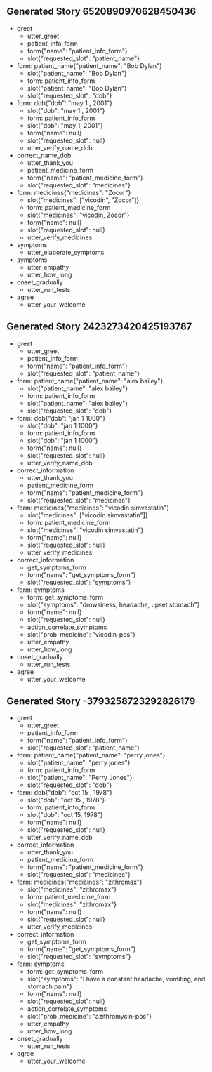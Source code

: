 ## Generated Story 6520890970628450436
* greet
    - utter_greet
    - patient_info_form
    - form{"name": "patient_info_form"}
    - slot{"requested_slot": "patient_name"}
* form: patient_name{"patient_name": "Bob Dylan"}
    - slot{"patient_name": "Bob Dylan"}
    - form: patient_info_form
    - slot{"patient_name": "Bob Dylan"}
    - slot{"requested_slot": "dob"}
* form: dob{"dob": "may 1 , 2001"}
    - slot{"dob": "may 1 , 2001"}
    - form: patient_info_form
    - slot{"dob": "may 1, 2001"}
    - form{"name": null}
    - slot{"requested_slot": null}
    - utter_verify_name_dob
* correct_name_dob
    - utter_thank_you
    - patient_medicine_form
    - form{"name": "patient_medicine_form"}
    - slot{"requested_slot": "medicines"}
* form: medicines{"medicines": "Zocor"}
    - slot{"medicines": ["vicodin", "Zocor"]}
    - form: patient_medicine_form
    - slot{"medicines": "vicodin, Zocor"}
    - form{"name": null}
    - slot{"requested_slot": null}
    - utter_verify_medicines
* symptoms
    - utter_elaborate_symptoms
* symptoms
    - utter_empathy
    - utter_how_long
* onset_gradually
    - utter_run_tests
* agree
    - utter_your_welcome

## Generated Story 2423273420425193787
* greet
    - utter_greet
    - patient_info_form
    - form{"name": "patient_info_form"}
    - slot{"requested_slot": "patient_name"}
* form: patient_name{"patient_name": "alex bailey"}
    - slot{"patient_name": "alex bailey"}
    - form: patient_info_form
    - slot{"patient_name": "alex bailey"}
    - slot{"requested_slot": "dob"}
* form: dob{"dob": "jan 1 1000"}
    - slot{"dob": "jan 1 1000"}
    - form: patient_info_form
    - slot{"dob": "jan 1 1000"}
    - form{"name": null}
    - slot{"requested_slot": null}
    - utter_verify_name_dob
* correct_information
    - utter_thank_you
    - patient_medicine_form
    - form{"name": "patient_medicine_form"}
    - slot{"requested_slot": "medicines"}
* form: medicines{"medicines": "vicodin simvastatin"}
    - slot{"medicines": ["vicodin simvastatin"]}
    - form: patient_medicine_form
    - slot{"medicines": "vicodin simvastatin"}
    - form{"name": null}
    - slot{"requested_slot": null}
    - utter_verify_medicines
* correct_information
    - get_symptoms_form
    - form{"name": "get_symptoms_form"}
    - slot{"requested_slot": "symptoms"}
* form: symptoms
    - form: get_symptoms_form
    - slot{"symptoms": "drowsiness, headache, upset stomach"}
    - form{"name": null}
    - slot{"requested_slot": null}
    - action_correlate_symptoms
    - slot{"prob_medicine": "vicodin-pos"}
    - utter_empathy
    - utter_how_long
* onset_gradually
    - utter_run_tests
* agree
    - utter_your_welcome

## Generated Story -3793258723292826179
* greet
    - utter_greet
    - patient_info_form
    - form{"name": "patient_info_form"}
    - slot{"requested_slot": "patient_name"}
* form: patient_name{"patient_name": "perry jones"}
    - slot{"patient_name": "perry jones"}
    - form: patient_info_form
    - slot{"patient_name": "Perry Jones"}
    - slot{"requested_slot": "dob"}
* form: dob{"dob": "oct 15 , 1978"}
    - slot{"dob": "oct 15 , 1978"}
    - form: patient_info_form
    - slot{"dob": "oct 15, 1978"}
    - form{"name": null}
    - slot{"requested_slot": null}
    - utter_verify_name_dob
* correct_information
    - utter_thank_you
    - patient_medicine_form
    - form{"name": "patient_medicine_form"}
    - slot{"requested_slot": "medicines"}
* form: medicines{"medicines": "zithromax"}
    - slot{"medicines": "zithromax"}
    - form: patient_medicine_form
    - slot{"medicines": "zithromax"}
    - form{"name": null}
    - slot{"requested_slot": null}
    - utter_verify_medicines
* correct_information
    - get_symptoms_form
    - form{"name": "get_symptoms_form"}
    - slot{"requested_slot": "symptoms"}
* form: symptoms
    - form: get_symptoms_form
    - slot{"symptoms": "I have a constant headache, vomiting, and stomach pain"}
    - form{"name": null}
    - slot{"requested_slot": null}
    - action_correlate_symptoms
    - slot{"prob_medicine": "azithromycin-pos"}
    - utter_empathy
    - utter_how_long
* onset_gradually
    - utter_run_tests
* agree
    - utter_your_welcome

